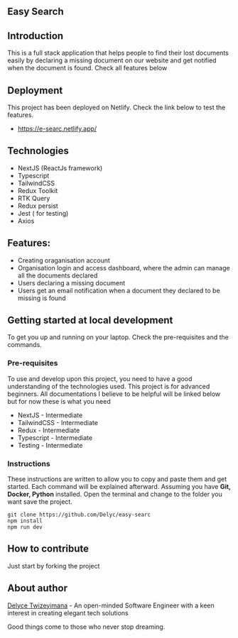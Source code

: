 ## Easy Search


## Introduction
This is a full stack application that helps people to find their lost documents easily by declaring a missing document on our website and get notified when the document is found. Check all features below

## Deployment
This project has been deployed on Netlify. Check the link below to test the features.
- https://e-searc.netlify.app/

## Technologies
- NextJS (ReactJs framework)
- Typescript
- TailwindCSS
- Redux Toolkit
- RTK Query
- Redux persist
- Jest ( for testing)
- Axios

## Features:
- Creating oraganisation account
- Organisation login and access dashboard, where the admin can manage all the documents declared
- Users declaring a missing document
- Users get an email notification when a document they declared to be missing is found

## Getting started at local development
To get you up and running on your laptop. Check the pre-requisites and the commands.
### Pre-requisites
To use and develop upon this project, you need to have a good understanding of the technologies used. This project is for advanced beginners. All documentations I believe to be helpful will be linked below but for now these is what you need
- NextJS - Intermediate
- TailwindCSS - Intermediate
- Redux - Intermediate
- Typescript - Intermediate
- Testing - Intermediate


### Instructions
These instructions are written to allow you to copy and paste them and get started. Each command will be explained afterward.
Assuming you have **Git, Docker, Python** installed. Open the terminal and change to the folder you want save the project.
```
git clone https://github.com/Delyc/easy-searc
npm install
npm run dev

```

## How to contribute
Just start by forking the project

## About author

[Delyce Twizeyimana](https://github.com/delyc) - An open-minded Software Engineer with a keen interest in creating elegant tech solutions

<footer>

Good things come to those who never stop dreaming.

</footer>
